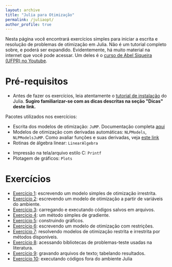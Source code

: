 ```yaml
---
layout: archive
title: "Julia para Otimização"
permalink: /juliaopt/
author_profile: true
---
```


Nesta página você encontrará exercícios simples para iniciar a escrita e resolução de problemas de otimização em Julia. Não é um tutorial completo sobre, e poderá ser expandido. Evidentemente, há muito material na internet que você pode acessar. Um deles é o [curso de Abel Siqueira (UFPR) no Youtube](https://www.youtube.com/playlist?list=PLOOY0eChA1uyk_01nGJVmcQGvcJq9h6_6).


# Pré-requisitos

- Antes de fazer os exercícios, leia atentamente o [tutorial de instalação](/julia/) do Julia. **Sugiro familiarizar-se com as dicas descritas na seção "Dicas" deste link.**

Pacotes utilizados nos exercícios:
- Escrita dos modelos de otimização: `JuMP`. Documentação completa [aqui](https://jump.dev/JuMP.jl/stable/)
- Modelos de otimização com derivadas automáticas: `NLPModels`, `NLPModelsJuMP`. Como avaliar funções e suas derivadas, veja [este link](https://github.com/JuliaSmoothOptimizers/NLPModels.jl)
- Rotinas de álgebra linear: `LinearAlgebra`
<!--- Armazenamento de matrizes esparsas: `SparseArrays`-->
- Impressão na tela/arquivo estilo C: `Printf`
- Plotagem de gráficos: `Plots`


# Exercícios

- [Exercício 1](/juliaopt_ex1): escrevendo um modelo simples de otimização irrestrita.
- [Exercício 2](/juliaopt_ex2): escrevendo um modelo de otimização a partir de variáveis do ambiente.
- [Exercício 3](/juliaopt_ex3): carregando e executando códigos salvos em arquivos.
- [Exercício 4](/juliaopt_ex4): um método simples de gradiente.
- [Exercício 5](/juliaopt_ex5): construindo gráficos.
- [Exercício 6](/juliaopt_ex6): escrevendo um modelo de otimização com restrições.
- [Exercício 7](/juliaopt_ex7): resolvendo modelos de otimização restrita e irrestrita por métodos disponíveis.
- [Exercício 8](/juliaopt_ex8): acessando bibliotecas de problemas-teste usadas na literatura.
- [Exercício 9](/juliaopt_ex9): gravando arquivos de texto; tabelando resultados.
- [Exercício 10](/juliaopt_ex10): executando códigos fora do ambiente Julia
